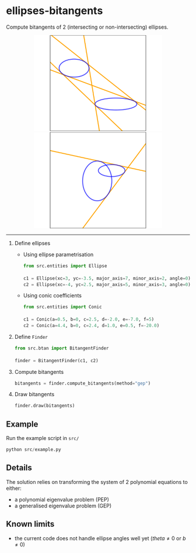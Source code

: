 # ellipses-bitangents
Compute bitangents of 2 (intersecting or non-intersecting) ellipses.

<p align="center">
    <img src="img/fig1.svg" width="350" height="" />
    <img src="img/fig2.svg" width="350" height="" />
</p>

---


1. Define ellipses
   - Using ellipse parametrisation
      ```python
     from src.entities import Ellipse
     
      c1 = Ellipse(xc=3, yc=-3.5, major_axis=7, minor_axis=2, angle=0).to_conic()
      c2 = Ellipse(xc=-4, yc=2.5, major_axis=5, minor_axis=3, angle=0).to_conic()
      ```
   - Using conic coefficients
      ```python
     from src.entities import Conic
     
      c1 = Conic(a=0.5, b=0, c=2.5, d=-2.0, e=-7.0, f=5)
      c2 = Conic(a=4.4, b=0, c=2.4, d=1.0, e=0.5, f=-20.0)
      ```

2. Define `Finder`
   ```python
   from src.btan import BitangentFinder
   
   finder = BitangentFinder(c1, c2)
   ```

3. Compute bitangents
   ```python
   bitangents = finder.compute_bitangents(method="gep")
   ```

4. Draw bitangents
   ```python
   finder.draw(bitangents)
   ```


## Example
Run the example script in `src/`
```python
python src/example.py
```

## Details
The solution relies on transforming the system of 2 polynomial equations to either:
- a polynomial eigenvalue problem (PEP)
- a generalised eigenvalue problem (GEP)

## Known limits
- the current code does not handle ellipse angles well yet ($theta \neq 0$ or $b \neq 0$)